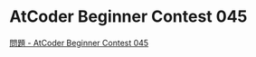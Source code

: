 AtCoder Beginner Contest 045
===

[問題 - AtCoder Beginner Contest 045](https://atcoder.jp/contests/abc045/tasks)
